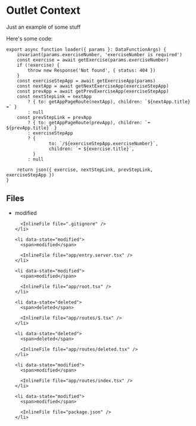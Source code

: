 # Outlet Context

Just an example of some stuff

Here's some code:

```tsx filename=my%20project/app/routes/thing.tsx lines=[1,3] start=6 add=9,13 remove=10,15-17
export async function loader({ params }: DataFunctionArgs) {
	invariant(params.exerciseNumber, 'exerciseNumber is required')
	const exercise = await getExercise(params.exerciseNumber)
	if (!exercise) {
		throw new Response('Not found', { status: 404 })
	}
	const exerciseStepApp = await getExerciseApp(params)
	const nextApp = await getNextExerciseApp(exerciseStepApp)
	const prevApp = await getPrevExerciseApp(exerciseStepApp)
	const nextStepLink = nextApp
		? { to: getAppPageRoute(nextApp), children: `${nextApp.title} ➡️` }
		: null
	const prevStepLink = prevApp
		? { to: getAppPageRoute(prevApp), children: `⬅️ ${prevApp.title}` }
		: exerciseStepApp
		? {
				to: `/${exerciseStepApp.exerciseNumber}`,
				children: `⬅️ ${exercise.title}`,
		  }
		: null

	return json({ exercise, nextStepLink, prevStepLink, exerciseStepApp })
}
```

<section id="files" className="not-prose">
  <h2>Files</h2>

  <ul>
    <li data-state="modified">
      <span>modified</span>

      <InlineFile file=".gitignore" />
    </li>

    <li data-state="modified">
      <span>modified</span>

      <InlineFile file="app/entry.server.tsx" />
    </li>

    <li data-state="modified">
      <span>modified</span>

      <InlineFile file="app/root.tsx" />
    </li>

    <li data-state="deleted">
      <span>deleted</span>

      <InlineFile file="app/routes/$.tsx" />
    </li>

    <li data-state="deleted">
      <span>deleted</span>

      <InlineFile file="app/routes/deleted.tsx" />
    </li>

    <li data-state="modified">
      <span>modified</span>

      <InlineFile file="app/routes/index.tsx" />
    </li>

    <li data-state="modified">
      <span>modified</span>

      <InlineFile file="package.json" />
    </li>

  </ul>
</section>
